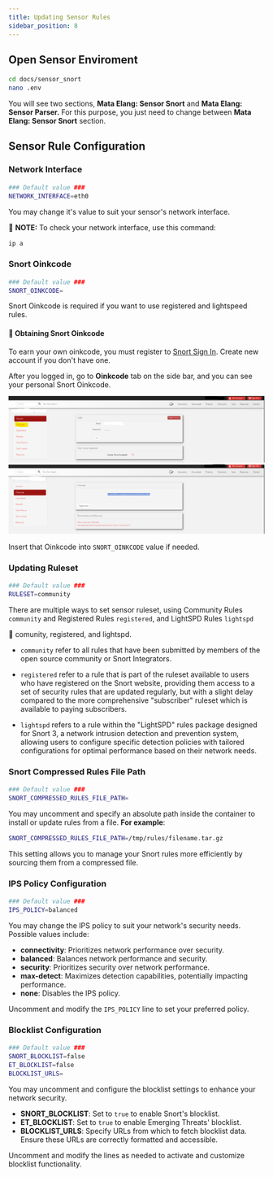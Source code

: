 ```yaml
---
title: Updating Sensor Rules
sidebar_position: 8
---
```


## Open Sensor Enviroment

```bash
cd docs/sensor_snort
nano .env
```

You will see two sections, **Mata Elang: Sensor Snort** and **Mata Elang: Sensor Parser.** For this purpose, you just need to change between **Mata Elang: Sensor Snort** section.

## Sensor Rule Configuration

### Network Interface

```bash
### Default value ###
NETWORK_INTERFACE=eth0
```

You may change it's value to suit your sensor's network interface.

:key: **NOTE:** To check your network interface, use this command:

```bash
ip a
```

### Snort Oinkcode

```bash
### Default value ###
SNORT_OINKCODE=
```

Snort Oinkcode is required if you want to use registered and lightspeed rules.

#### :key: Obtaining Snort Oinkcode

To earn your own oinkcode, you must register to [Snort Sign In](https://snort.org/users/sign_up). Create new account if you don't have one.

After you logged in, go to **Oinkcode** tab on the side bar, and you can see your personal Snort Oinkcode.

![image](uploads/4bd763a4922aeb4861fd5b0349baace3/image.png)
![image](uploads/bc2da2026b206e8e32139d06f9f215bb/image.png)

Insert that Oinkcode into `SNORT_OINKCODE` value if needed.

### Updating Ruleset

```bash
### Default value ###
RULESET=community
```

There are multiple ways to set sensor ruleset, using Community Rules `community` and Registered Rules `registered`, and LightSPD Rules `lightspd`

:key: comunity, registered, and lightspd.

- `community` refer to all rules that have been submitted by members of the open source community or Snort Integrators.

- `registered` refer to a rule that is part of the ruleset available to users who have registered on the Snort website, providing them access to a set of security rules that are updated regularly, but with a slight delay compared to the more comprehensive "subscriber" ruleset which is available to paying subscribers.

- `lightspd` refers to a rule within the "LightSPD" rules package designed for Snort 3, a network intrusion detection and prevention system, allowing users to configure specific detection policies with tailored configurations for optimal performance based on their network needs.

### Snort Compressed Rules File Path

```bash
### Default value ###
SNORT_COMPRESSED_RULES_FILE_PATH=
```

You may uncomment and specify an absolute path inside the container to install or update rules from a file. **For example**:

```bash
SNORT_COMPRESSED_RULES_FILE_PATH=/tmp/rules/filename.tar.gz
```

This setting allows you to manage your Snort rules more efficiently by sourcing them from a compressed file.

### IPS Policy Configuration

```bash
### Default value ###
IPS_POLICY=balanced
```

You may change the IPS policy to suit your network's security needs. Possible values include:

- **connectivity**: Prioritizes network performance over security.
- **balanced**: Balances network performance and security.
- **security**: Prioritizes security over network performance.
- **max-detect**: Maximizes detection capabilities, potentially impacting performance.
- **none**: Disables the IPS policy.

Uncomment and modify the `IPS_POLICY` line to set your preferred policy.

### Blocklist Configuration

```bash
### Default value ###
SNORT_BLOCKLIST=false
ET_BLOCKLIST=false
BLOCKLIST_URLS=
```

You may uncomment and configure the blocklist settings to enhance your network security.

- **SNORT_BLOCKLIST**: Set to `true` to enable Snort's blocklist.
- **ET_BLOCKLIST**: Set to `true` to enable Emerging Threats' blocklist.
- **BLOCKLIST_URLS**: Specify URLs from which to fetch blocklist data. Ensure these URLs are correctly formatted and accessible.

Uncomment and modify the lines as needed to activate and customize blocklist functionality.

